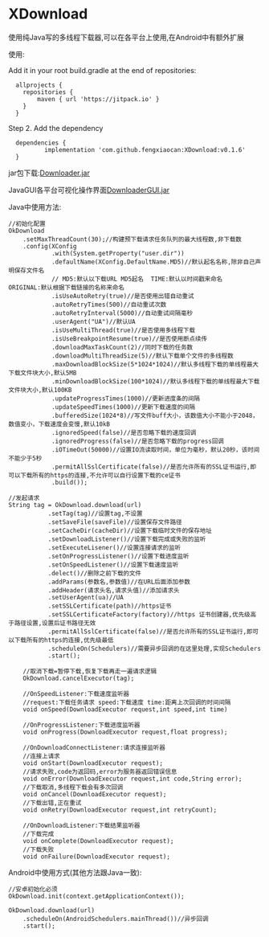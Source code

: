 # XDownload

使用纯Java写的多线程下载器,可以在各平台上使用,在Android中有额外扩展

使用:

Add it in your root build.gradle at the end of repositories:

	  allprojects {
	  	repositories {
	  		maven { url 'https://jitpack.io' }
	  	}
	  }
  
Step 2. Add the dependency

	  dependencies {
	          implementation 'com.github.fengxiaocan:XDownload:v0.1.6'
	  }
  
jar包下载:[Downloader.jar](./androidlibs/libs/javalib.jar)

JavaGUI各平台可视化操作界面[DownloaderGUI.jar](./DownloaderGUI.jar)

Java中使用方法:
	
	//初始化配置
	OkDownload
		.setMaxThreadCount(30);//构建预下载请求任务队列的最大线程数,非下载数
		.config(XConfig
                .with(System.getProperty("user.dir"))
                .defaultName(XConfig.DefaultName.MD5)//默认起名名称,除非自己声明保存文件名
                // MD5:默认以下载URL MD5起名  TIME:默认以时间戳来命名  ORIGINAL:默认根据下载链接的名称来命名
                .isUseAutoRetry(true)//是否使用出错自动重试
                .autoRetryTimes(500)//自动重试次数
                .autoRetryInterval(5000)//自动重试间隔毫秒
                .userAgent("UA")//默认UA
                .isUseMultiThread(true)//是否使用多线程下载
                .isUseBreakpointResume(true)//是否使用断点续传
                .downloadMaxTaskCount(2)//同时下载的任务数
                .downloadMultiThreadSize(5)//默认下载单个文件的多线程数
                .maxDownloadBlockSize(5*1024*1024)//默认多线程下载的单线程最大下载文件块大小,默认5MB
                .minDownloadBlockSize(100*1024)//默认多线程下载的单线程最大下载文件块大小,默认100KB
                .updateProgressTimes(1000)//更新进度条的间隔
                .updateSpeedTimes(1000)//更新下载速度的间隔
                .bufferedSize(1024*8)//写文件buff大小，该数值大小不能小于2048，数值变小，下载速度会变慢,默认10kB
                .ignoredSpeed(false)//是否忽略下载的速度回调
                .ignoredProgress(false)//是否忽略下载的progress回调
                .iOTimeOut(50000)//设置IO流读取时间，单位为毫秒，默认20秒，该时间不能少于5秒
                .permitAllSslCertificate(false)//是否允许所有的SSL证书运行,即可以下载所有的https的连接,不允许可以自行设置下载的ce证书
                .build());
		
	//发起请求
	String tag = OkDownload.download(url)
               .setTag(tag)//设置tag,不设置
               .setSaveFile(saveFile)//设置保存文件路径
               .setCacheDir(cacheDir)//设置下载临时文件的保存地址
               .setDownloadListener()//设置下载完成或失败的监听
               .setExecuteLisener()//设置连接请求的监听
               .setOnProgressListener()//设置下载进度监听
               .setOnSpeedListener()//设置下载速度监听
               .delect()//删除之前下载的文件
               .addParams(参数名,参数值)//在URL后面添加参数
               .addHeader(请求头名,请求头值)//添加请求头
               .setUserAgent(ua)//UA
               .setSSLCertificate(path)//https证书
               .setSSLCertificateFactory(factory)//https 证书创建器,优先级高于路径设置,设置后证书路径无效
               .permitAllSslCertificate(false)//是否允许所有的SSL证书运行,即可以下载所有的https的连接,优先级最低
               .scheduleOn(Schedulers)//需要异步回调的在这里处理,实现Schedulers
               .start();
	       
        //取消下载=暂停下载,恢复下载再走一遍请求逻辑
        OkDownload.cancelExecutor(tag);
	
	    //OnSpeedListener:下载速度监听器
	    //request:下载任务请求 speed:下载速度 time:距离上次回调的时间间隔
	    void onSpeed(DownloadExecutor request,int speed,int time)

	    //OnProgressListener:下载进度监听器
	    void onProgress(DownloadExecutor request,float progress);
	
	    //OnDownloadConnectListener:请求连接监听器
	    //连接上请求
    	void onStart(DownloadExecutor request);
	    //请求失败,code为返回码,error为服务器返回错误信息
    	void onError(DownloadExecutor request,int code,String error);
	    //下载取消,多线程下载会有多次回调
    	void onCancel(DownloadExecutor request);
	    //下载出错,正在重试
    	void onRetry(DownloadExecutor request,int retryCount);
	
	    //OnDownloadListener:下载结果监听器
	    //下载完成
	    void onComplete(DownloadExecutor request);
	    //下载失败
    	void onFailure(DownloadExecutor request);


Android中使用方式(其他方法跟Java一致):

	//安卓初始化必须
	OkDownload.init(context.getApplicationContext());
	
	OkDownload.download(url)
		.scheduleOn(AndroidSchedulers.mainThread())//异步回调
		.start();
	
